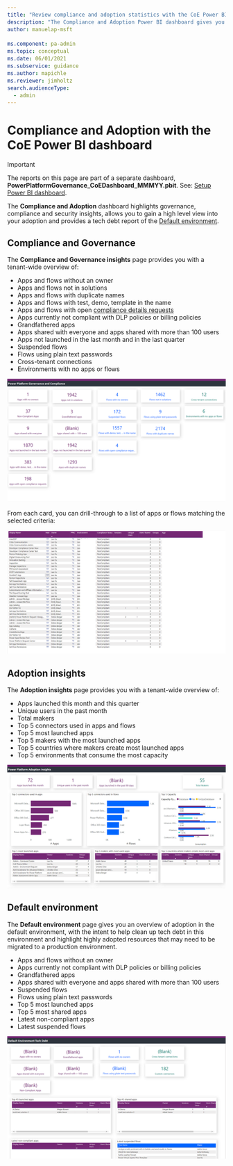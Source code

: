 ```yaml
---
title: "Review compliance and adoption statistics with the CoE Power BI dashboard | MicrosoftDocs"
description: "The Compliance and Adoption Power BI dashboard gives you the ability to review compliance, security and governance statistics and gain further adoption insights."
author: manuelap-msft

ms.component: pa-admin
ms.topic: conceptual
ms.date: 06/01/2021
ms.subservice: guidance
ms.author: mapichle
ms.reviewer: jimholtz
search.audienceType: 
  - admin
---
```

# Compliance and Adoption with the CoE Power BI dashboard

>[!IMPORTANT]
> The reports on this page are part of a separate dashboard, **PowerPlatformGovernance_CoEDashboard_MMMYY.pbit**. See: [Setup Power BI dashboard](setup-powerbi.md).

The **Compliance and Adoption** dashboard highlights governance, compliance and security insights, allows you to gain a high level view into your adoption and provides a tech debt report of the [Default environment](/power-platform/admin/environments-overview#the-default-environment).

## Compliance and Governance

The **Compliance and Governance insights** page provides you with a tenant-wide overview of:

- Apps and flows without an owner
- Apps and flows not in solutions
- Apps and flows with duplicate names
- Apps and flows with test, demo, template in the name
- Apps and flows with open [compliance details requests](example-processes.md)
- Apps currently not compliant with DLP policies or billing policies
- Grandfathered apps
- Apps shared with everyone and apps shared with more than 100 users
- Apps not launched in the last month and in the last quarter
- Suspended flows
- Flows using plain text passwords
- Cross-tenant connections
- Environments with no apps or flows

![Compliance and Governance insights.](media/pbi-compliance1.png "Compliance and Governance insights")

From each card, you can drill-through to a list of apps or flows matching the selected criteria:

![Compliance and Governance drill-through.](media/pbi-compliance2.png "Compliance and Governance drill-through")

## Adoption insights

The **Adoption insights** page provides you with a tenant-wide overview of:

- Apps launched this month and this quarter
- Unique users in the past month
- Total makers
- Top 5 connectors used in apps and flows
- Top 5 most launched apps
- Top 5 makers with the most launched apps
- Top 5 countries where makers create most launched apps
- Top 5 environments that consume the most capacity

![Adoption insights.](media/pbi-compliance3.png "Adoption insights")

## Default environment

The **Default environment** page gives you an overview of adoption in the default environment, with the intent to help clean up tech debt in this environment and highlight highly adopted resources that may need to be migrated to a production environment.

- Apps and flows without an owner
- Apps currently not compliant with DLP policies or billing policies
- Grandfathered apps
- Apps shared with everyone and apps shared with more than 100 users
- Suspended flows
- Flows using plain text passwords
- Top 5 most launched apps
- Top 5 most shared apps
- Latest non-compliant apps
- Latest suspended flows

![Default environment tech debt insights.](media/pbi-compliance4.png "Default environment tech debt insights.")
